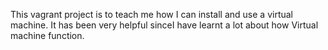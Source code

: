 This vagrant project is to teach me how I can install and use a virtual machine.
It has been very helpful sinceI have learnt a lot about how Virtual machine function.
